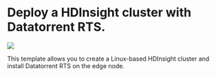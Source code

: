 # Deploy a HDInsight cluster with Datatorrent RTS.

<a href="https://portal.azure.com/#create/Microsoft.Template/uri/https%3A%2F%2Fraw.githubusercontent.com%2FDataTorrent%2FmoodI%2Fmaster%2Futils%2Fazure%2Fhdinsight-with-Datatorrent-RTS%2Fazuredeploy.json" target="_blank">
    <img src="http://azuredeploy.net/deploybutton.png"/>
</a>

This template allows you to create a Linux-based HDInsight cluster and install Datatorrent RTS on the edge node.
